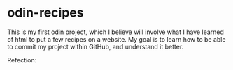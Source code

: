 # odin-recipes
This is my first odin project, which I believe will involve what I have learned of html to put a few recipes on a website. My goal is to learn how to be able to commit my project within GitHub, and understand it better.

Refection:
